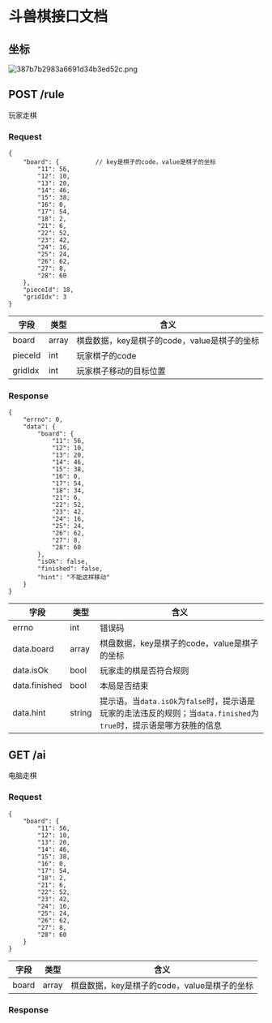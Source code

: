 # 斗兽棋接口文档

## 坐标
![387b7b2983a6691d34b3ed52c.png](http://bos.nj.bpc.baidu.com/ibox-thumbnail98/2cc69f84b79515e6dcc200d7ffdeaaee?authorization=bce-auth-v1%2Faa63c2039e006dd7e80698dcc7c78d36%2F2018-11-23T10%3A27%3A14Z%2F1800%2F%2F139e5a02ffac6ff09ad99f2dbb8850e82ac5836ce26e959de4df5083c7ed71ef)

## POST /rule
玩家走棋

### Request
```
{
    "board": {          // key是棋子的code，value是棋子的坐标
        "11": 56,
        "12": 10,
        "13": 20,
        "14": 46,
        "15": 38,
        "16": 0,
        "17": 54,
        "18": 2,
        "21": 6,
        "22": 52,
        "23": 42,
        "24": 16,
        "25": 24,
        "26": 62,
        "27": 8,
        "28": 60
    },
    "pieceId": 18,
    "gridIdx": 3	
}
```

|字段|类型|含义|
|-|-|-|
|board|array|棋盘数据，key是棋子的code，value是棋子的坐标|
|pieceId|int|玩家棋子的code|
|gridIdx|int|玩家棋子移动的目标位置|

### Response
```
{
    "errno": 0,
    "data": {
        "board": {
            "11": 56,
            "12": 10,
            "13": 20,
            "14": 46,
            "15": 38,
            "16": 0,
            "17": 54,
            "18": 34,
            "21": 6,
            "22": 52,
            "23": 42,
            "24": 16,
            "25": 24,
            "26": 62,
            "27": 8,
            "28": 60
        },
        "isOk": false,
        "finished": false,
        "hint": "不能这样移动"
    }
}
```
|字段|类型|含义|
|-|-|-|
|errno|int|错误码|
|data.board|array|棋盘数据，key是棋子的code，value是棋子的坐标|
|data.isOk|bool|玩家走的棋是否符合规则|
|data.finished|bool|本局是否结束|
|data.hint|string|提示语。当`data.isOk`为`false`时，提示语是玩家的走法违反的规则；当`data.finished`为`true`时，提示语是哪方获胜的信息|



## GET /ai
电脑走棋

### Request
```
{
    "board": {
        "11": 56,
        "12": 10,
        "13": 20,
        "14": 46,
        "15": 38,
        "16": 0,
        "17": 54,
        "18": 2,
        "21": 6,
        "22": 52,
        "23": 42,
        "24": 16,
        "25": 24,
        "26": 62,
        "27": 8,
        "28": 60
    }
}
```
|字段|类型|含义|
|-|-|-|
|board|array|棋盘数据，key是棋子的code，value是棋子的坐标|

### Response

 